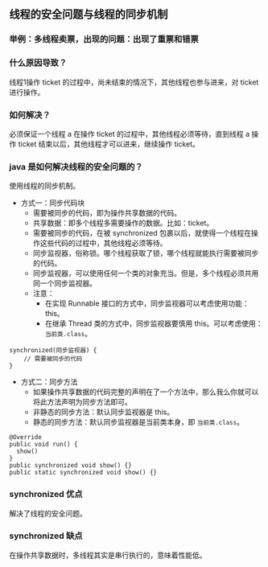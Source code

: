 ## 线程的安全问题与线程的同步机制

### 举例：多线程卖票，出现的问题：出现了重票和错票

### 什么原因导致？

线程1操作 ticket 的过程中，尚未结束的情况下，其他线程也参与进来，对 ticket 进行操作。

### 如何解决？

必须保证一个线程 a 在操作 ticket 的过程中，其他线程必须等待，直到线程 a 操作 ticket 结束以后，其他线程才可以进来，继续操作
ticket。

### java 是如何解决线程的安全问题的？

使用线程的同步机制。

* 方式一：同步代码块
    * 需要被同步的代码，即为操作共享数据的代码。
    * 共享数据：即多个线程多需要操作的数据。比如：ticket。
    * 需要被同步的代码，在被 synchronized 包裹以后，就使得一个线程在操作这些代码的过程中，其他线程必须等待。
    * 同步监视器，俗称锁。哪个线程获取了锁，哪个线程就能执行需要被同步的代码。
    * 同步监视器，可以使用任何一个类的对象充当。但是，多个线程必须共用同一个同步监视器。
    * 注意：
        * 在实现 Runnable 接口的方式中，同步监视器可以考虑使用功能：this。
        * 在继承 Thread 类的方式中，同步监视器要慎用 this。可以考虑使用：`当前类.class`。

```
synchronized(同步监视器) {
    // 需要被同步的代码
}
```

* 方式二：同步方法
    * 如果操作共享数据的代码完整的声明在了一个方法中，那么我么你就可以将此方法声明为同步方法即可。
    * 非静态的同步方法：默认同步监视器是 this。
    * 静态的同步方法：默认同步监视器是当前类本身，即 `当前类.class`。

```
@Override
public void run() {
  show()
}
public synchronized void show() {}
public static synchronized void show() {}
```

### synchronized 优点

解决了线程的安全问题。

### synchronized 缺点

在操作共享数据时，多线程其实是串行执行的，意味着性能低。
















